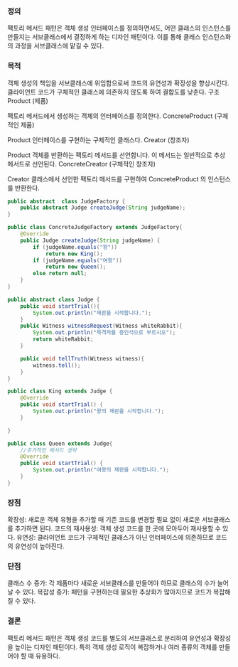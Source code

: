 ### 정의
팩토리 메서드 패턴은 객체 생성 인터페이스를 정의하면서도, 
어떤 클래스의 인스턴스를 만들지는 서브클래스에서 결정하게 하는 디자인 패턴이다.
이를 통해 클래스 인스턴스화의 과정을 서브클래스에 맡길 수 있다.

### 목적
객체 생성의 책임을 서브클래스에 위임함으로써 코드의 유연성과 확장성을 향상시킨다.
클라이언트 코드가 구체적인 클래스에 의존하지 않도록 하여 결합도를 낮춘다.
구조
Product (제품)

팩토리 메서드에서 생성하는 객체의 인터페이스를 정의한다.
ConcreteProduct (구체적인 제품)

Product 인터페이스를 구현하는 구체적인 클래스다.
Creator (창조자)

Product 객체를 반환하는 팩토리 메서드를 선언합니다. 이 메서드는 일반적으로 추상 메서드로 선언된다.
ConcreteCreator (구체적인 창조자)

Creator 클래스에서 선언한 팩토리 메서드를 구현하여 ConcreteProduct 의 인스턴스를 반환한다.

```java
public abstract  class JudgeFactory {
    public abstract Judge createJudge(String judgeName);
}
```

```java
public class ConcreteJudgeFactory extends JudgeFactory{
    @Override
    public Judge createJudge(String judgeName) {
        if (judgeName.equals("왕"))
            return new King();
        if (judgeName.equals("여왕"))
            return new Queen();
        else return null;
    }
}
```

```java
public abstract class Judge {
    public void startTrial(){
        System.out.println("재판을 시작합니다.");
    }
    public Witness witnessRequest(Witness whiteRabbit){
        System.out.println("목격자를 증인석으로 부르시오");
        return whiteRabbit;
    }

    public void tellTruth(Witness witness){
        witness.tell();
    }
}
```

```java
public class King extends Judge {
    @Override
    public void startTrial() {
        System.out.println("왕의 재판을 시작합니다.");
    }

}

```
```java
public class Queen extends Judge{
    //추가적인 메서드 생략
    @Override
    public void startTrial() {
        System.out.println("여왕의 재판을 시작합니다.");
    }
}
```

### 장점
확장성: 새로운 객체 유형을 추가할 때 기존 코드를 변경할 필요 없이 새로운 서브클래스를 추가하면 된다.
코드의 재사용성: 객체 생성 코드를 한 곳에 모아두어 재사용할 수 있다.
유연성: 클라이언트 코드가 구체적인 클래스가 아닌 인터페이스에 의존하므로 코드의 유연성이 높아진다.
### 단점
클래스 수 증가: 각 제품마다 새로운 서브클래스를 만들어야 하므로 클래스의 수가 늘어날 수 있다.
복잡성 증가: 패턴을 구현하는데 필요한 추상화가 많아지므로 코드가 복잡해질 수 있다.
### 결론
팩토리 메서드 패턴은 객체 생성 코드를 별도의 서브클래스로 분리하여 
유연성과 확장성을 높이는 디자인 패턴이다.
특히 객체 생성 로직이 복잡하거나 여러 종류의 객체를 만들어야 할 때 유용하다.






